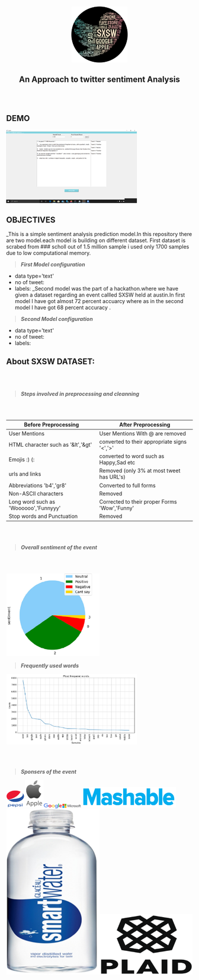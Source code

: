 <p align="center">
  <img width="30%" height="30%" src='https://github.com/RituparnaSharma/Projects/blob/master/Twitter%20comments%20Sentiment%20Analyisis/Imagses/imageonline-co-roundcorner.png'>
</p>
<p align='center'>
  <h2 align='center'>An Approach to twitter sentiment Analysis</h2>
</p>
<br>
</br>

## DEMO
<p align="left">
  <img width="70%" height="70%" src='https://github.com/RituparnaSharma/Projects/blob/master/Twitter%20comments%20Sentiment%20Analyisis/Imagses/tweet_ui.png'>
</p>

## OBJECTIVES

_This is a simple sentiment analysis prediction model.In this repository there are two model.each model is building on different dataset.
First dataset is scrabed from ### scholl out of 1.5 million sample i used only 1700 samples due to low computational memory.

> ***First Model configuration***

- data type='text'
- no of tweet:
- labels:
_Second model was the part of a hackathon.where we have given a dataset regarding an event callled SXSW held at austin.In first model I have got almost 72 percent accuarcy where as in the second model I have got 68 percent accuracy .
> ***Second Model configuration***

- data type='text'
- no of tweet:
- labels:

## About SXSW DATASET:
<br>
</br>

> ***Steps involved in preprocessing and cleanning***

<br>
</br>

Before Preprocessing |After Preprocessing|
|--------------------|-------------------|
| User Mentions       | User Mentions With @ are removed |
| HTML character such as '&lt','&gt' | converted to their appropriate signs '<','>' |
| Emojis :) (: | converted to word such as Happy,Sad etc |
| urls and links | Removed (only 3% at most tweet has URL's) |
| Abbreviations 'b4','gr8' | Converted to full forms |
| Non-ASCII characters | Removed |
| Long word such as 'Woooooo','Funnyyy' | Corrected to their proper Forms 'Wow','Funny' |
| Stop words and Punctuation | Removed |
<br>
</br>

> ***Overall sentiment of the event***
<br>
</br>
<p align="left">
  <img width="50%" height="50%" src='https://github.com/RituparnaSharma/Projects/blob/master/Twitter%20comments%20Sentiment%20Analyisis/Imagses/pi%20diagram-crop.png'>
</p>

> ***Frequently used words***
<p align="left">
  <img width="70%" height="50%" src='https://github.com/RituparnaSharma/Projects/blob/master/Twitter%20comments%20Sentiment%20Analyisis/Imagses/frequent%20words-crop.png'>
</p>
<br>
</br>

> ***Sponsers of the event***
<p align="left">
  <img width="10%" height="10%" src='https://github.com/RituparnaSharma/Projects/blob/master/Twitter%20comments%20Sentiment%20Analyisis/Imagses/pepsi-crop.png'><img margin = "0px 10px 5px 10px" width="10%" height="10%" src='https://github.com/RituparnaSharma/Projects/blob/master/Twitter%20comments%20Sentiment%20Analyisis/Imagses/apple-crop.png'><img align="center" margin = "0px 10px 50px 10px" width="10%" height="20%" src='https://github.com/RituparnaSharma/Projects/blob/master/Twitter%20comments%20Sentiment%20Analyisis/Imagses/google-crop.png'><img align="center" width="10%" height="10%" src='https://github.com/RituparnaSharma/Projects/blob/master/Twitter%20comments%20Sentiment%20Analyisis/Imagses/microsoft-crop.png'>
  <img width="50%" height="50%" src='https://github.com/RituparnaSharma/Projects/blob/master/Twitter%20comments%20Sentiment%20Analyisis/Imagses/mashable-crop.png'><img width="50%" height="50%" src='https://github.com/RituparnaSharma/Projects/blob/master/Twitter%20comments%20Sentiment%20Analyisis/Imagses/samrtwater-crop.png'><img width="50%" height="50%" src='https://github.com/RituparnaSharma/Projects/blob/master/Twitter%20comments%20Sentiment%20Analyisis/Imagses/plaid-crop.png'>
